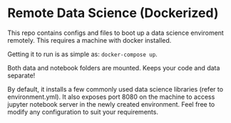 # Remote Data Science (Dockerized)

This repo contains configs and files to boot up a data science enviroment remotely. This requires a machine with docker installed.

Getting it to run is as simple as: `docker-compose up`.

Both data and notebook folders are mounted. Keeps your code and data separate!

By default, it installs a few commonly used data science libraries (refer to environment.yml). It also exposes port 8080 on the machine to access jupyter notebook server in the newly created environment. Feel free to modify any configuration to suit your requirements.